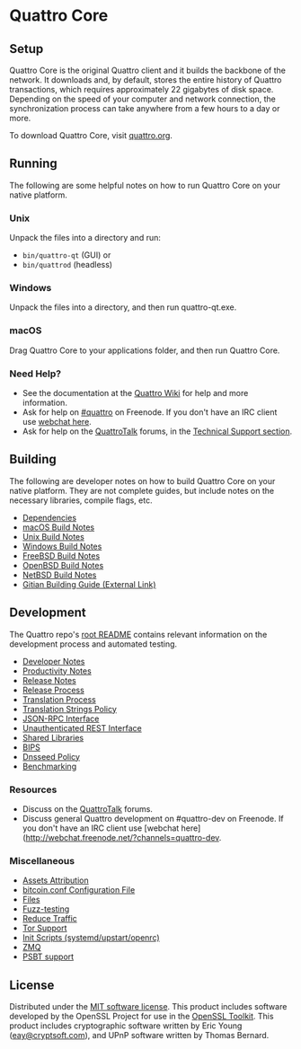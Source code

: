 Quattro Core
=============

Setup
---------------------
Quattro Core is the original Quattro client and it builds the backbone of the network. It downloads and, by default, stores the entire history of Quattro transactions, which requires approximately 22 gigabytes of disk space. Depending on the speed of your computer and network connection, the synchronization process can take anywhere from a few hours to a day or more.

To download Quattro Core, visit [quattro.org](https://quattro.org/).

Running
---------------------
The following are some helpful notes on how to run Quattro Core on your native platform.

### Unix

Unpack the files into a directory and run:

- `bin/quattro-qt` (GUI) or
- `bin/quattrod` (headless)

### Windows

Unpack the files into a directory, and then run quattro-qt.exe.

### macOS

Drag Quattro Core to your applications folder, and then run Quattro Core.

### Need Help?

* See the documentation at the [Quattro Wiki](https://quattro.info/)
for help and more information.
* Ask for help on [#quattro](http://webchat.freenode.net?channels=quattro) on Freenode. If you don't have an IRC client use [webchat here](http://webchat.freenode.net?channels=quattro).
* Ask for help on the [QuattroTalk](https://quattrotalk.io/) forums, in the [Technical Support section](https://quattrotalk.io/c/technical-support).

Building
---------------------
The following are developer notes on how to build Quattro Core on your native platform. They are not complete guides, but include notes on the necessary libraries, compile flags, etc.

- [Dependencies](dependencies.md)
- [macOS Build Notes](build-osx.md)
- [Unix Build Notes](build-unix.md)
- [Windows Build Notes](build-windows.md)
- [FreeBSD Build Notes](build-freebsd.md)
- [OpenBSD Build Notes](build-openbsd.md)
- [NetBSD Build Notes](build-netbsd.md)
- [Gitian Building Guide (External Link)](https://github.com/bitcoin-core/docs/blob/master/gitian-building.md)

Development
---------------------
The Quattro repo's [root README](/README.md) contains relevant information on the development process and automated testing.

- [Developer Notes](developer-notes.md)
- [Productivity Notes](productivity.md)
- [Release Notes](release-notes.md)
- [Release Process](release-process.md)
- [Translation Process](translation_process.md)
- [Translation Strings Policy](translation_strings_policy.md)
- [JSON-RPC Interface](JSON-RPC-interface.md)
- [Unauthenticated REST Interface](REST-interface.md)
- [Shared Libraries](shared-libraries.md)
- [BIPS](bips.md)
- [Dnsseed Policy](dnsseed-policy.md)
- [Benchmarking](benchmarking.md)

### Resources
* Discuss on the [QuattroTalk](https://quattrotalk.io/) forums.
* Discuss general Quattro development on #quattro-dev on Freenode. If you don't have an IRC client use [webchat here](http://webchat.freenode.net/?channels=quattro-dev.

### Miscellaneous
- [Assets Attribution](assets-attribution.md)
- [bitcoin.conf Configuration File](bitcoin-conf.md)
- [Files](files.md)
- [Fuzz-testing](fuzzing.md)
- [Reduce Traffic](reduce-traffic.md)
- [Tor Support](tor.md)
- [Init Scripts (systemd/upstart/openrc)](init.md)
- [ZMQ](zmq.md)
- [PSBT support](psbt.md)

License
---------------------
Distributed under the [MIT software license](/COPYING).
This product includes software developed by the OpenSSL Project for use in the [OpenSSL Toolkit](https://www.openssl.org/). This product includes
cryptographic software written by Eric Young ([eay@cryptsoft.com](mailto:eay@cryptsoft.com)), and UPnP software written by Thomas Bernard.
